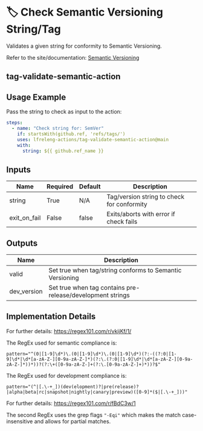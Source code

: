 <!--
SPDX-License-Identifier: Apache-2.0
SPDX-FileCopyrightText: 2025 The Linux Foundation
-->

# 🏷️ Check Semantic Versioning String/Tag

Validates a given string for conformity to Semantic Versioning.

Refer to the site/documentation: [Semantic Versioning](https://semver.org/)

## tag-validate-semantic-action

## Usage Example

Pass the string to check as input to the action:

```yaml
steps:
  - name: "Check string for: SemVer"
    if: startsWith(github.ref, 'refs/tags/')
    uses: lfreleng-actions/tag-validate-semantic-action@main
    with:
      string: ${{ github.ref_name }}
```

## Inputs

<!-- markdownlint-disable MD013 -->

| Name          | Required | Default   | Description                                     |
| ------------- | -------- | --------- | ----------------------------------------------- |
| string        | True     | N/A       | Tag/version string to check for conformity      |
| exit_on_fail  | False    | false     | Exits/aborts with error if check fails          |

<!-- markdownlint-enable MD013 -->

## Outputs

<!-- markdownlint-disable MD013 -->

| Name        | Description                                                |
| ----------- | ---------------------------------------------------------- |
| valid       | Set true when tag/string conforms to Semantic Versioning   |
| dev_version | Set true when tag contains pre-release/development strings |

<!-- markdownlint-enable MD013 -->

## Implementation Details

For further details: <https://regex101.com/r/vkijKf/1/>

The RegEx used for semantic compliance is:

`pattern="^(0|[1-9]\d*)\.(0|[1-9]\d*)\.(0|[1-9]\d*)(?:-((?:0|[1-9]\d*|\d*[a-zA-Z-][0-9a-zA-Z-]*)(?:\.(?:0|[1-9]\d*|\d*[a-zA-Z-][0-9a-zA-Z-]*))*))?(?:\+([0-9a-zA-Z-]+(?:\.[0-9a-zA-Z-]+)*))?$"`

The RegEx used for development compliance is:

`pattern="(^|[.\-+_])(dev(elopment)?|pre(release)?|alpha|beta|rc|snapshot|nightly|canary|preview)([0-9]*($|[.\-+_]))"`

For further details: <https://regex101.com/r/fBdC3w/1>

The second RegEx uses the grep flags `"-Eqi"` which makes the match
case-insensitive and allows for partial matches.
